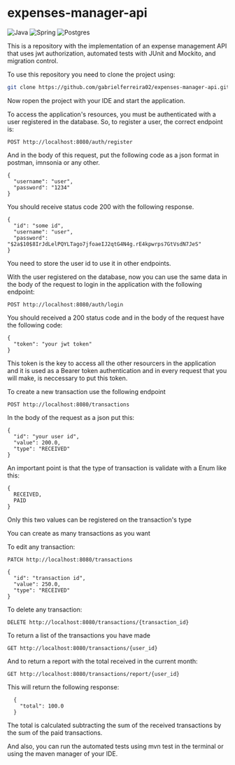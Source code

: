 # expenses-manager-api

![Java](https://img.shields.io/badge/java-%23ED8B00.svg?style=for-the-badge&logo=openjdk&logoColor=white)
![Spring](https://img.shields.io/badge/spring-%236DB33F.svg?style=for-the-badge&logo=spring&logoColor=white)
![Postgres](https://img.shields.io/badge/postgres-%23316192.svg?style=for-the-badge&logo=postgresql&logoColor=white)


This is a repository with the implementation of an expense management API that uses jwt authorization, automated tests with JUnit and Mockito, and migration control.

To use this repository you need to clone the project using:
  ```bash
  git clone https://github.com/gabrielferreira02/expenses-manager-api.git
  ```
Now ropen the project with your IDE and start the application.

To access the application's resources, you must be authenticated with a user registered in the database. So, to register a user, the correct endpoint is:
  ```
  POST http://localhost:8080/auth/register
  ```
And in the body of this request, put the following code as a json format in postman, imnsonia or any other.
  ```
  {
    "username": "user",
    "password": "1234"
  }
  ```

You should receive status code 200 with the following response.
  ```
  {
    "id": "some id",
    "username": "user",
    "password": "$2a$10$8IrJdLelPQYLTago7jfoaeIJ2qtG4N4g.rE4kpwrps7GtVsdN7JeS"
  }
  ```
You need to store the user id to use it in other endpoints.

With the user registered on the database, now you can use the same data in the body of the request to login in the application with the following endpoint:
  ```
  POST http://localhost:8080/auth/login
  ```
You should received a 200 status code and in the body of the request have the following code:
  ```
  {
    "token": "your jwt token"
  }
  ```
This token is the key to access all the other resourcers in the application and it is used as a Bearer token authentication and in every request that you will make, is neccessary to put this token.

To create a new transaction use the following endpoint
  ```
  POST http://localhost:8080/transactions
  ```
In the body of the request as a json put this:
  ```
  {
    "id": "your user id",
    "value": 200.0,
    "type": "RECEIVED"
  }
  ```
An important point is that the type of transaction is validate with a Enum like this:
  ```
  {
    RECEIVED,
    PAID
  }
  ```
Only this two values can be registered on the transaction's type

You can create as many transactions as you want

To edit any transaction:
  ```
  PATCH http://localhost:8080/transactions
  ```
  ```
  {
    "id": "transaction id",
    "value": 250.0,
    "type": "RECEIVED"
  }
  ```
To delete any transaction:
  ```
  DELETE http://localhost:8080/transactions/{transaction_id}
  ```
To return a list of the transactions you have made
  ```
  GET http://localhost:8080/transactions/{user_id}
  ```
And to return a report with the total received in the current month:
  ```
  GET http://localhost:8080/transactions/report/{user_id}
  ```
This will return the following response: 
```
  {
    "total": 100.0
  }
  ```
The total is calculated subtracting the sum of the received transactions by the sum of the paid transactions.

And also, you can run the automated tests using mvn test in the terminal or using the maven manager of your IDE.
